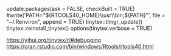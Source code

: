 update.packages(ask = FALSE, checkBuilt = TRUE)
#write('PATH="${RTOOLS40_HOME}\\usr\\bin;${PATH}"', file = "~/.Renviron", append = TRUE)
tinytex::tlmgr_update()
tinytex::reinstall_tinytex()
options(tinytex.verbose = TRUE)

https://yihui.org/tinytex/r/#debugging
https://cran.rstudio.com/bin/windows/Rtools/rtools40.html